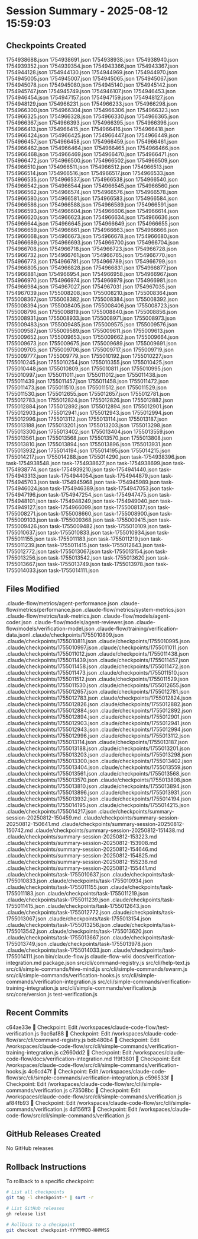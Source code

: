 # Session Summary - 2025-08-12 15:59:03

## Checkpoints Created
1754938688.json
1754938691.json
1754938938.json
1754938940.json
1754939352.json
1754939354.json
1754943366.json
1754943367.json
1754944128.json
1754944130.json
1754944969.json
1754944970.json
1754945005.json
1754945007.json
1754945065.json
1754945067.json
1754945078.json
1754945080.json
1754945140.json
1754945142.json
1754945747.json
1754945749.json
1754946107.json
1754946453.json
1754946454.json
1754947157.json
1754947159.json
1754948127.json
1754948129.json
1754966231.json
1754966233.json
1754966298.json
1754966300.json
1754966304.json
1754966306.json
1754966323.json
1754966325.json
1754966328.json
1754966330.json
1754966365.json
1754966367.json
1754966393.json
1754966395.json
1754966396.json
1754966413.json
1754966415.json
1754966416.json
1754966418.json
1754966424.json
1754966425.json
1754966447.json
1754966449.json
1754966457.json
1754966458.json
1754966459.json
1754966461.json
1754966462.json
1754966464.json
1754966465.json
1754966466.json
1754966468.json
1754966469.json
1754966470.json
1754966471.json
1754966472.json
1754966500.json
1754966502.json
1754966509.json
1754966510.json
1754966511.json
1754966512.json
1754966513.json
1754966514.json
1754966516.json
1754966517.json
1754966533.json
1754966535.json
1754966537.json
1754966538.json
1754966540.json
1754966542.json
1754966544.json
1754966545.json
1754966560.json
1754966562.json
1754966574.json
1754966576.json
1754966578.json
1754966580.json
1754966581.json
1754966583.json
1754966584.json
1754966586.json
1754966588.json
1754966589.json
1754966591.json
1754966593.json
1754966604.json
1754966606.json
1754966614.json
1754966620.json
1754966623.json
1754966634.json
1754966636.json
1754966644.json
1754966645.json
1754966649.json
1754966655.json
1754966659.json
1754966661.json
1754966663.json
1754966666.json
1754966668.json
1754966673.json
1754966678.json
1754966680.json
1754966689.json
1754966693.json
1754966700.json
1754966704.json
1754966708.json
1754966718.json
1754966723.json
1754966728.json
1754966732.json
1754966761.json
1754966765.json
1754966770.json
1754966773.json
1754966781.json
1754966789.json
1754966799.json
1754966805.json
1754966828.json
1754966831.json
1754966877.json
1754966881.json
1754966954.json
1754966958.json
1754966967.json
1754966970.json
1754966974.json
1754966979.json
1754966981.json
1754966984.json
1754967027.json
1754967031.json
1754967035.json
1754967039.json
1755008208.json
1755008210.json
1755008364.json
1755008367.json
1755008382.json
1755008384.json
1755008392.json
1755008394.json
1755008405.json
1755008406.json
1755008723.json
1755008796.json
1755008819.json
1755008840.json
1755008856.json
1755008931.json
1755008933.json
1755008971.json
1755008973.json
1755009483.json
1755009485.json
1755009575.json
1755009576.json
1755009587.json
1755009589.json
1755009611.json
1755009613.json
1755009652.json
1755009653.json
1755009662.json
1755009664.json
1755009673.json
1755009675.json
1755009689.json
1755009691.json
1755009705.json
1755009706.json
1755009717.json
1755009719.json
1755009777.json
1755009779.json
1755010192.json
1755010227.json
1755010245.json
1755010254.json
1755010355.json
1755010425.json
1755010448.json
1755010809.json
1755010811.json
1755010995.json
1755010997.json
1755011011.json
1755011012.json
1755011438.json
1755011439.json
1755011457.json
1755011458.json
1755011472.json
1755011473.json
1755011510.json
1755011512.json
1755011529.json
1755011530.json
1755012655.json
1755012657.json
1755012781.json
1755012783.json
1755012824.json
1755012826.json
1755012882.json
1755012884.json
1755012892.json
1755012894.json
1755012901.json
1755012903.json
1755012941.json
1755012943.json
1755012994.json
1755012996.json
1755013112.json
1755013114.json
1755013187.json
1755013188.json
1755013201.json
1755013203.json
1755013298.json
1755013300.json
1755013402.json
1755013404.json
1755013559.json
1755013561.json
1755013568.json
1755013570.json
1755013808.json
1755013810.json
1755013894.json
1755013896.json
1755013931.json
1755013932.json
1755014194.json
1755014195.json
1755014215.json
1755014217.json
1755014288.json
1755014290.json
task-1754938396.json
task-1754938548.json
task-1754938627.json
task-1754938699.json
task-1754938774.json
task-1754939210.json
task-1754941440.json
task-1754943313.json
task-1754944054.json
task-1754944879.json
task-1754945703.json
task-1754945968.json
task-1754945989.json
task-1754946024.json
task-1754946389.json
task-1754947053.json
task-1754947196.json
task-1754947254.json
task-1754947475.json
task-1754948101.json
task-1754948249.json
task-1754949040.json
task-1754949127.json
task-1754966099.json
task-1755008137.json
task-1755008271.json
task-1755008660.json
task-1755008900.json
task-1755009103.json
task-1755009368.json
task-1755009415.json
task-1755009426.json
task-1755009482.json
task-1755010109.json
task-1755010637.json
task-1755010833.json
task-1755010934.json
task-1755011155.json
task-1755011183.json
task-1755011219.json
task-1755011239.json
task-1755011415.json
task-1755012643.json
task-1755012772.json
task-1755013067.json
task-1755013154.json
task-1755013256.json
task-1755013542.json
task-1755013620.json
task-1755013667.json
task-1755013749.json
task-1755013978.json
task-1755014033.json
task-1755014111.json

## Files Modified
.claude-flow/metrics/agent-performance.json
.claude-flow/metrics/performance.json
.claude-flow/metrics/system-metrics.json
.claude-flow/metrics/task-metrics.json
.claude-flow/models/agent-coder.json
.claude-flow/models/agent-reviewer.json
.claude-flow/models/verification-model.json
.claude-flow/training/verification-data.jsonl
.claude/checkpoints/1755010809.json
.claude/checkpoints/1755010811.json
.claude/checkpoints/1755010995.json
.claude/checkpoints/1755010997.json
.claude/checkpoints/1755011011.json
.claude/checkpoints/1755011012.json
.claude/checkpoints/1755011438.json
.claude/checkpoints/1755011439.json
.claude/checkpoints/1755011457.json
.claude/checkpoints/1755011458.json
.claude/checkpoints/1755011472.json
.claude/checkpoints/1755011473.json
.claude/checkpoints/1755011510.json
.claude/checkpoints/1755011512.json
.claude/checkpoints/1755011529.json
.claude/checkpoints/1755011530.json
.claude/checkpoints/1755012655.json
.claude/checkpoints/1755012657.json
.claude/checkpoints/1755012781.json
.claude/checkpoints/1755012783.json
.claude/checkpoints/1755012824.json
.claude/checkpoints/1755012826.json
.claude/checkpoints/1755012882.json
.claude/checkpoints/1755012884.json
.claude/checkpoints/1755012892.json
.claude/checkpoints/1755012894.json
.claude/checkpoints/1755012901.json
.claude/checkpoints/1755012903.json
.claude/checkpoints/1755012941.json
.claude/checkpoints/1755012943.json
.claude/checkpoints/1755012994.json
.claude/checkpoints/1755012996.json
.claude/checkpoints/1755013112.json
.claude/checkpoints/1755013114.json
.claude/checkpoints/1755013187.json
.claude/checkpoints/1755013188.json
.claude/checkpoints/1755013201.json
.claude/checkpoints/1755013203.json
.claude/checkpoints/1755013298.json
.claude/checkpoints/1755013300.json
.claude/checkpoints/1755013402.json
.claude/checkpoints/1755013404.json
.claude/checkpoints/1755013559.json
.claude/checkpoints/1755013561.json
.claude/checkpoints/1755013568.json
.claude/checkpoints/1755013570.json
.claude/checkpoints/1755013808.json
.claude/checkpoints/1755013810.json
.claude/checkpoints/1755013894.json
.claude/checkpoints/1755013896.json
.claude/checkpoints/1755013931.json
.claude/checkpoints/1755013932.json
.claude/checkpoints/1755014194.json
.claude/checkpoints/1755014195.json
.claude/checkpoints/1755014215.json
.claude/checkpoints/1755014217.json
.claude/checkpoints/summary-session-20250812-150459.md
.claude/checkpoints/summary-session-20250812-150641.md
.claude/checkpoints/summary-session-20250812-150742.md
.claude/checkpoints/summary-session-20250812-151438.md
.claude/checkpoints/summary-session-20250812-153223.md
.claude/checkpoints/summary-session-20250812-153908.md
.claude/checkpoints/summary-session-20250812-154646.md
.claude/checkpoints/summary-session-20250812-154825.md
.claude/checkpoints/summary-session-20250812-155238.md
.claude/checkpoints/summary-session-20250812-155441.md
.claude/checkpoints/task-1755010637.json
.claude/checkpoints/task-1755010833.json
.claude/checkpoints/task-1755010934.json
.claude/checkpoints/task-1755011155.json
.claude/checkpoints/task-1755011183.json
.claude/checkpoints/task-1755011219.json
.claude/checkpoints/task-1755011239.json
.claude/checkpoints/task-1755011415.json
.claude/checkpoints/task-1755012643.json
.claude/checkpoints/task-1755012772.json
.claude/checkpoints/task-1755013067.json
.claude/checkpoints/task-1755013154.json
.claude/checkpoints/task-1755013256.json
.claude/checkpoints/task-1755013542.json
.claude/checkpoints/task-1755013620.json
.claude/checkpoints/task-1755013667.json
.claude/checkpoints/task-1755013749.json
.claude/checkpoints/task-1755013978.json
.claude/checkpoints/task-1755014033.json
.claude/checkpoints/task-1755014111.json
bin/claude-flow.js
claude-flow-wiki
docs/verification-integration.md
package.json
src/cli/command-registry.js
src/cli/help-text.js
src/cli/simple-commands/hive-mind.js
src/cli/simple-commands/swarm.js
src/cli/simple-commands/verification-hooks.js
src/cli/simple-commands/verification-integration.js
src/cli/simple-commands/verification-training-integration.js
src/cli/simple-commands/verification.js
src/core/version.js
test-verification.js

## Recent Commits
c64ae33e 🔖 Checkpoint: Edit /workspaces/claude-code-flow/test-verification.js
9ac6af88 🔖 Checkpoint: Edit /workspaces/claude-code-flow/src/cli/command-registry.js
bdb480b4 🔖 Checkpoint: Edit /workspaces/claude-code-flow/src/cli/simple-commands/verification-training-integration.js
c2660dd2 🔖 Checkpoint: Edit /workspaces/claude-code-flow/docs/verification-integration.md
1f9f3801 🔖 Checkpoint: Edit /workspaces/claude-code-flow/src/cli/simple-commands/verification-hooks.js
4c6cd47f 🔖 Checkpoint: Edit /workspaces/claude-code-flow/src/cli/simple-commands/verification-integration.js
c596533f 🔖 Checkpoint: Edit /workspaces/claude-code-flow/src/cli/simple-commands/verification.js
c73508bc 🔖 Checkpoint: Edit /workspaces/claude-code-flow/src/cli/simple-commands/verification.js
af84fb93 🔖 Checkpoint: Edit /workspaces/claude-code-flow/src/cli/simple-commands/verification.js
4d156ff3 🔖 Checkpoint: Edit /workspaces/claude-code-flow/src/cli/simple-commands/verification.js

## GitHub Releases Created
No GitHub releases

## Rollback Instructions
To rollback to a specific checkpoint:
```bash
# List all checkpoints
git tag -l checkpoint-* | sort -r

# List GitHub releases
gh release list

# Rollback to a checkpoint
git checkout checkpoint-YYYYMMDD-HHMMSS
```
